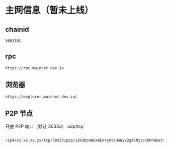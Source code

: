 # 主网信息（暂未上线）

## chainid

```
3603101
```

## rpc


```
https://rpc.mainnet.dex.io
```

## 浏览器

```
https://explorer.mainnet.dex.io/
```

## P2P 节点

开放 P2P 端口（默认 30333） udp/tcp

```

/ip4/xx.xx.xx.xx/tcp/30333/p2p/12D3KooWGxWLHtyGY3UeWyx2gASNjzcihRhAGe5f2ebKSfCqquS9

```